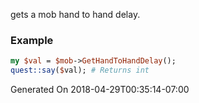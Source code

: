 gets a mob hand to hand delay.
### Example

```perl
my $val = $mob->GetHandToHandDelay();
quest::say($val); # Returns int
```


Generated On 2018-04-29T00:35:14-07:00